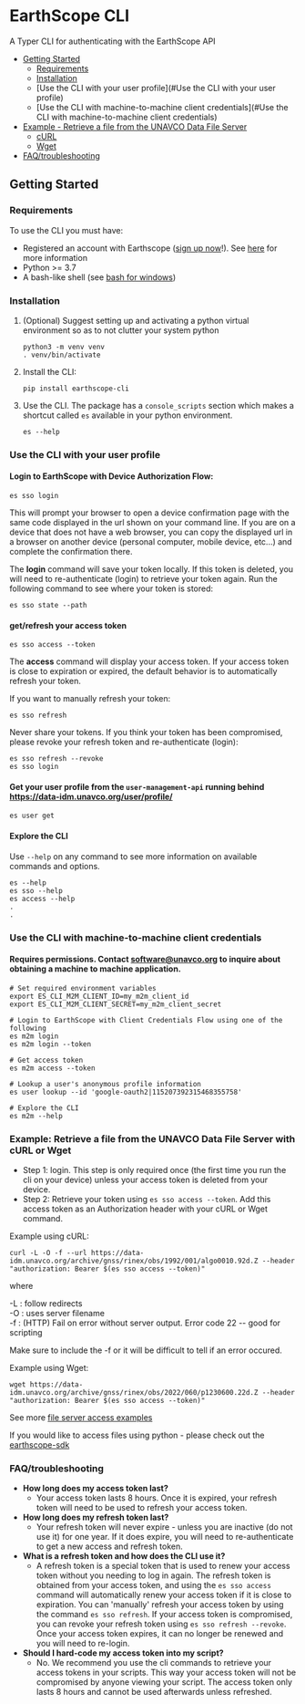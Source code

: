 # EarthScope CLI

A Typer CLI for authenticating with the EarthScope API
* [Getting Started](#Getting_Started)
  * [Requirements](#Requirements) 
  * [Installation](#Installation)
  * [Use the CLI with your user profile](#Use the CLI with your user profile) 
  * [Use the CLI with machine-to-machine client credentials](#Use the CLI with machine-to-machine client credentials) 
* [Example - Retrieve a file from the UNAVCO Data File Server](#Example)
  * [cURL](#curl)
  * [Wget](#wget)
* [FAQ/troubleshooting](#faq)

## Getting Started<a name="Getting_Started"></a>
### Requirements<a name="Requirements"></a>
   To use the CLI you must have:
   * Registered an account with Earthscope ([sign up now](https://data-idm.unavco.org/user/profile/login)!). See [here](https://www.unavco.org/data/gps-gnss/file-server/user-profile.html) for more information
   * Python >= 3.7
   * A bash-like shell (see [bash for windows](https://learn.microsoft.com/en-us/windows/wsl/install))
### Installation<a name="Installation"></a>

1. (Optional) Suggest setting up and activating a python virtual environment so as to not clutter your system python

   ```shell
   python3 -m venv venv
   . venv/bin/activate
   ```
   
2. Install the CLI:

   ```shell
   pip install earthscope-cli
   ```

3. Use the CLI. The package has a `console_scripts` section which makes a shortcut called `es` available in your python environment.

   ```shell
   es --help
   ```

### Use the CLI with your user profile<a name="Use the CLI with your user profile"></a>

#### **Login to EarthScope with Device Authorization Flow:**

```shell
es sso login
```
This will prompt your browser to open a device confirmation page with the same code displayed in the url shown on your command line.
If you are on a device that does not have a web browser, you can copy the displayed url in a browser on another device (personal computer, mobile device, etc...)
and complete the confirmation there.

The **login** command will save your token locally. If this token is deleted, you will need to re-authenticate (login) to retrieve your token again.
Run the following command to see where your token is stored:
```shell
es sso state --path
```

#### **get/refresh your access token**
```shell
es sso access --token
```
The **access** command will display your access token. If your access token is close to expiration or expired, 
the default behavior is to automatically refresh your token.

If you want to manually refresh your token:
```shell
es sso refresh
```

Never share your tokens. If you think your token has been compromised, please revoke your refresh token and re-authenticate (login):
```shell
es sso refresh --revoke
es sso login
```

#### **Get your user profile from the `user-management-api` running behind https://data-idm.unavco.org/user/profile/**
```shell
es user get
```

#### **Explore the CLI**
Use `--help` on any command to see more information on available commands and options.
```shell
es --help
es sso --help
es access --help
.
.
```

### Use the CLI with machine-to-machine client credentials<a name="Use the CLI with machine-to-machine client credentials"></a>
#### Requires permissions. Contact software@unavco.org to inquire about obtaining a machine to machine application.
```shell
# Set required environment variables
export ES_CLI_M2M_CLIENT_ID=my_m2m_client_id
export ES_CLI_M2M_CLIENT_SECRET=my_m2m_client_secret

# Login to EarthScope with Client Credentials Flow using one of the following
es m2m login
es m2m login --token

# Get access token
es m2m access --token

# Lookup a user's anonymous profile information
es user lookup --id 'google-oauth2|115207392315468355758'

# Explore the CLI
es m2m --help
```

### Example: Retrieve a file from the UNAVCO Data File Server with cURL or Wget<a name="Example"></a>
* Step 1: login. This step is only required once (the first time you run the cli on your device) unless your access token is deleted from your device.
* Step 2: Retrieve your token using `es sso access --token`. Add this access token as an Authorization header with your cURL or Wget command.

<a name="curl"></a>
Example using cURL:
```shell
curl -L -O -f --url https://data-idm.unavco.org/archive/gnss/rinex/obs/1992/001/algo0010.92d.Z --header "authorization: Bearer $(es sso access --token)"
```
where

-L : follow redirects\
-O : uses server filename\
-f : (HTTP) Fail on error without server output. Error code 22 -- good for scripting

Make sure to include the -f or it will be difficult to tell if an error occured.


<a name="weget"></a>
Example using Wget:
```shell
wget https://data-idm.unavco.org/archive/gnss/rinex/obs/2022/060/p1230600.22d.Z --header "authorization: Bearer $(es sso access --token)"
```

See more [file server access examples](https://www.unavco.org/data/gps-gnss/file-server/file-server-access-examples.html)

If you would like to access files using python - please check out the [earthscope-sdk](https://gitlab.com/earthscope/public/earthscope-sdk/)

### FAQ/troubleshooting<a name="faq"></a>
* **How long does my access token last?**
  * Your access token lasts 8 hours. Once it is expired, your refresh token will need to be used to refresh your access token.
* **How long does my refresh token last?**
  * Your refresh token will never expire - unless you are inactive (do not use it) for one year. 
    If it does expire, you will need to re-authenticate to get a new access and refresh token.
* **What is a refresh token and how does the CLI use it?**
  * A refresh token is a special token that is used to renew your access token without you needing to log in again. 
    The refresh token is obtained from your access token, and using the `es sso access` command will automatically 
    renew your access token if it is close to expiration. You can 'manually' refresh your access token by using the command `es sso refresh`.
    If your access token is compromised, you can revoke your refresh token using `es sso refresh --revoke`. Once your access token expires, 
    it can no longer be renewed and you will need to re-login.
* **Should I hard-code my access token into my script?**
  * No. We recommend you use the cli commands to retrieve your access tokens in your scripts. 
  This way your access token will not be compromised by anyone viewing your script. 
  The access token only lasts 8 hours and cannot be used afterwards unless refreshed.
